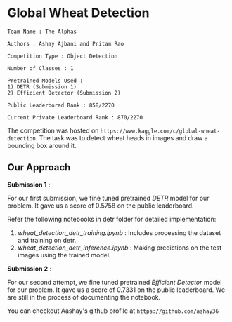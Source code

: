 # Global Wheat Detection
```
Team Name : The Alphas

Authors : Ashay Ajbani and Pritam Rao

Competition Type : Object Detection

Number of Classes : 1

Pretrained Models Used : 
1) DETR (Submission 1)
2) Efficient Detector (Submission 2)

Public Leaderborad Rank : 858/2270

Current Private Leaderboard Rank : 870/2270
```

The competition was hosted on ```https://www.kaggle.com/c/global-wheat-detection```.
The task was to detect wheat heads in images and draw a bounding box around it.

## Our Approach

**Submission 1** :
 
For our first submission, we fine tuned pretrained *DETR* model for our problem. It gave us a 
score of 0.5758 on the public leaderboard. 

Refer the following notebooks in detr folder for detailed implementation:

 1) *wheat_detection_detr_training.ipynb* : Includes processing the dataset and training on detr.
 2) *wheat_detection_detr_inference.ipynb* : Making predictions on the test images using the trained model.



**Submission 2** : 

For our second attempt, we fine tuned pretrained *Efficient Detector* model for our problem.
It gave us a score of 0.7331 on the public leaderboard. We are still in the process of 
documenting the notebook.


You can checkout Aashay's github profile at ```https://github.com/ashay36```
